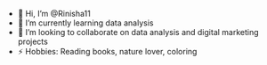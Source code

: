 - 👋 Hi, I’m @Rinisha11
- 🌱 I’m currently learning data analysis
- 💞️ I’m looking to collaborate on data analysis and digital marketing projects
- ⚡ Hobbies: Reading books, nature lover, coloring

<!---
Rinisha11/Rinisha11 is a ✨ special ✨ repository because its `README.md` (this file) appears on your GitHub profile.
You can click the Preview link to take a look at your changes.
--->
